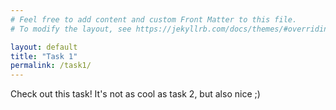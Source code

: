 ```yaml
---
# Feel free to add content and custom Front Matter to this file.
# To modify the layout, see https://jekyllrb.com/docs/themes/#overriding-theme-defaults

layout: default
title: "Task 1"
permalink: /task1/
---
```


Check out this task! It's not as cool as task 2, but also nice ;)